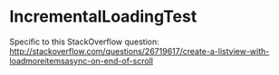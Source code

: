 IncrementalLoadingTest
======================

Specific to this StackOverflow question: http://stackoverflow.com/questions/26719617/create-a-listview-with-loadmoreitemsasync-on-end-of-scroll
